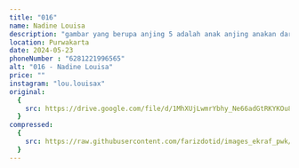 ```yaml
---
title: "016"
name: Nadine Louisa
description: "gambar yang berupa anjing 5 adalah anak anjing anakan dari peliharaaan bulldog pamanku, yang akan dijual. tapi mereka lucu, jadi aku ingin menlukiskan kenangan mereka saat mereka masih bersama."
location: Purwakarta
date: 2024-05-23
phoneNumber : "6281221996565"
alt: "016 - Nadine Louisa"
price: ""
instagram: "lou.louisax"
original:
  {
    src: https://drive.google.com/file/d/1MhXUjLwmrYbhy_Ne66adGtRKYKOu8GHG/view?usp=sharing,
  }
compressed:
  {
    src: https://raw.githubusercontent.com/farizdotid/images_ekraf_pwk/main/purwarupa/compressed/016_nadine.jpg,
  }
---
```

